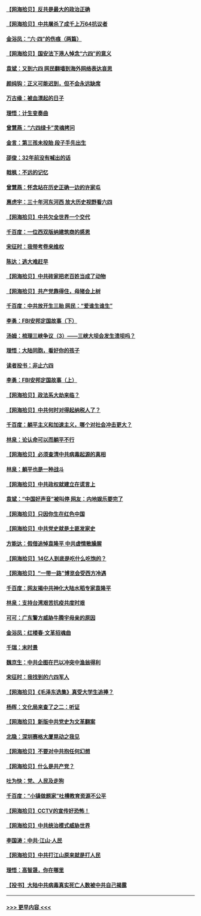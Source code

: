 #### [【网海拾贝】反共是最大的政治正确](../pages/nsc993/n13007051.md?t=06090801) 
#### [【网海拾贝】中共屠杀了成千上万64抗议者](../pages/nsc993/n13002713.md?t=06090801) 
#### [金浴凤：“六·四”的伤痕（两篇）](../pages/nsc993/n13001719.md?t=06090801) 
#### [【网海拾贝】国安法下港人悼念“六四”的意义](../pages/nsc993/n13001039.md?t=06090801) 
#### [袁斌：又到六四 网民翻墙到海外网络表达哀思](../pages/nsc993/n13000995.md?t=06090801) 
#### [颜纯钩：正义可能迟到，但不会永远缺席](../pages/nsc993/n13000920.md?t=06090801) 
#### [万古缘：被血漂起的日子](../pages/nsc993/n13000914.md?t=06090801) 
#### [理悟：计生变奏曲](../pages/nsc993/n13000414.md?t=06090801) 
#### [曾慧燕：“六四绿卡”灵魂拷问](../pages/nsc993/n13000277.md?t=06090801) 
#### [金言：第三孩未投胎 段子手先出生](../pages/nsc993/n13000215.md?t=06090801) 
#### [邵俊：32年前没有喊出的话](../pages/nsc993/n13000181.md?t=06090801) 
#### [戟枫：不远的记忆](../pages/nsc993/n13000121.md?t=06090801) 
#### [曾慧燕：怀念站在历史正确一边的许家屯](../pages/nsc993/n13000073.md?t=06090801) 
#### [惠虎宇：三十年河东河西 放大历史视野看六四](../pages/nsc993/n13000018.md?t=06090801) 
#### [【网海拾贝】中共欠全世界一个交代](../pages/nsc993/n12998706.md?t=06090801) 
#### [千百度：一位西双版纳建筑商的感恩](../pages/nsc993/n12998487.md?t=06090801) 
#### [宋征时：我带考卷来维权](../pages/nsc993/n12994088.md?t=06090801) 
#### [陈达：逃大难赶早](../pages/nsc993/n12993569.md?t=06090801) 
#### [【网海拾贝】中共砖家把老百姓当成了动物](../pages/nsc993/n12993483.md?t=06090801) 
#### [【网海拾贝】共产党靠得住，母猪会上树](../pages/nsc993/n12990730.md?t=06090801) 
#### [千百度：中共放开生三胎 网民：“爱谁生谁生”](../pages/nsc993/n12990644.md?t=06090801) 
#### [李勇：FBI安邦定国故事（下）](../pages/nsc993/n12987854.md?t=06090801) 
#### [汤姆：梳理三峡争议（3）——三峡大坝会发生溃坝吗？](../pages/nsc993/n12989806.md?t=06090801) 
#### [理悟：大陆同胞，看好你的孩子](../pages/nsc993/n12989778.md?t=06090801) 
#### [读者投书：非止六四](../pages/nsc993/n12989673.md?t=06090801) 
#### [李勇：FBI安邦定国故事（上）](../pages/nsc993/n12987749.md?t=06090801) 
#### [【网海拾贝】政法系大劫来临？](../pages/nsc993/n12987596.md?t=06090801) 
#### [【网海拾贝】中共何时对得起纳税人了？](../pages/nsc993/n12985578.md?t=06090801) 
#### [千百度：躺平主义和加速主义，哪个对社会冲击更大？](../pages/nsc993/n12985512.md?t=06090801) 
#### [林泉：论认命可以而躺平不行](../pages/nsc993/n12985505.md?t=06090801) 
#### [【网海拾贝】必须查清中共病毒起源的真相](../pages/nsc993/n12984276.md?t=06090801) 
#### [林泉：躺平也是一种战斗](../pages/nsc993/n12984194.md?t=06090801) 
#### [【网海拾贝】中共政权就建立在谎言上](../pages/nsc993/n12981880.md?t=06090801) 
#### [袁斌：“中国好声音”被叫停 网友：内地娱乐要完了](../pages/nsc993/n12981826.md?t=06090801) 
#### [【网海拾贝】只因你生在红色中国](../pages/nsc993/n12979096.md?t=06090801) 
#### [【网海拾贝】中共党史就是土匪发家史](../pages/nsc993/n12976478.md?t=06090801) 
#### [方能达：假借追悼袁隆平 中共虚情散臊腥](../pages/nsc993/n12976396.md?t=06090801) 
#### [【网海拾贝】14亿人到底是吃什么吃饱的？](../pages/nsc993/n12974125.md?t=06090801) 
#### [【网海拾贝】“一带一路”博览会受西方冷遇](../pages/nsc993/n12971787.md?t=06090801) 
#### [千百度：网友揭中共神化大陆水稻专家袁隆平](../pages/nsc993/n12971733.md?t=06090801) 
#### [林泉：支持台湾艰苦抗疫共度时艰](../pages/nsc993/n12971350.md?t=06090801) 
#### [可可：广东警方威胁牛腾宇母亲的原因](../pages/nsc993/n12971100.md?t=06090801) 
#### [金浴凤：红楼春·文革招魂曲](../pages/nsc993/n12970354.md?t=06090801) 
#### [千瑞：末时景](../pages/nsc993/n12970337.md?t=06090801) 
#### [魏京生：中共企图在巴以冲突中渔翁得利](../pages/nsc993/n12970286.md?t=06090801) 
#### [宋征时：我找到的六四军人](../pages/nsc993/n12970213.md?t=06090801) 
#### [【网海拾贝】《毛泽东选集》真受大学生追捧？](../pages/nsc993/n12968779.md?t=06090801) 
#### [杨晖：文化局来查了之二：听证](../pages/nsc993/n12966528.md?t=06090801) 
#### [【网海拾贝】新版中共党史为文革翻案](../pages/nsc993/n12967526.md?t=06090801) 
#### [北隐：深圳赛格大厦晃动之我见](../pages/nsc993/n12967393.md?t=06090801) 
#### [【网海拾贝】不要对中共抱任何幻想](../pages/nsc993/n12965222.md?t=06090801) 
#### [【网海拾贝】什么是共产党？](../pages/nsc993/n12962781.md?t=06090801) 
#### [吐为快：党、人民及走狗](../pages/nsc993/n12962747.md?t=06090801) 
#### [千百度：“小镇做题家”吐槽教育资源不公平](../pages/nsc993/n12962705.md?t=06090801) 
#### [【网海拾贝】CCTV的宣传好恐怖！](../pages/nsc993/n12959984.md?t=06090801) 
#### [【网海拾贝】中共统治模式威胁世界](../pages/nsc993/n12957622.md?t=06090801) 
#### [李国涛：中共‧江山‧人民](../pages/nsc993/n12957502.md?t=06090801) 
#### [【网海拾贝】中共打江山原来就是打人民](../pages/nsc993/n12954345.md?t=06090801) 
#### [理悟：高智晟，你在哪里](../pages/nsc993/n12953115.md?t=06090801) 
#### [【投书】大陆中共病毒真实死亡人数被中共自己揭露](../pages/nsc993/n12953050.md?t=06090801) 

----
#### [ >>> 更早内容 <<< ](../indexes/nsc993-earlier.md)
